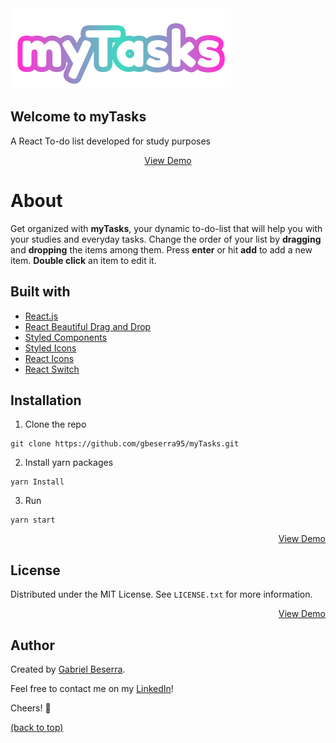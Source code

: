 <div style="align: center;">
    <img src="/src/assets/logo/myTasks.png" alt="myTasks logo" />
    <h2>Welcome to myTasks</h2>
    <p>A React To-do list developed for study purposes</p>
</div>

<div style="display: flex; justify-content: center;">
    <a href="#">View Demo</a>
</div>

# About

Get organized with **myTasks**, your dynamic to-do-list that will help you with your studies and everyday tasks. Change the order of your list by **dragging** and **dropping** the items among them. Press **enter** or hit **add** to add a new item. **Double click** an item to edit it.

## Built with

- [React.js](https://pt-br.reactjs.org/)
- [React Beautiful Drag and Drop](https://github.com/atlassian/react-beautiful-dnd)
- [Styled Components](https://styled-components.com/)
- [Styled Icons](https://styled-icons.dev/)
- [React Icons](https://react-icons.github.io/react-icons/)
- [React Switch](https://github.com/markusenglund/react-switch)

## Installation

1. Clone the repo

```
git clone https://github.com/gbeserra95/myTasks.git
```

2. Install yarn packages

```
yarn Install
```

3. Run

```
yarn start
```

<div style="text-align: right;">
    <a href="#">View Demo</a>
</div>

## License

Distributed under the MIT License. See `LICENSE.txt` for more information.

<div style="text-align: right;">
    <a href="#">View Demo</a>
</div>

## Author

Created by [Gabriel Beserra](https://github.com/gbeserra95).

Feel free to contact me on my [LinkedIn](https://www.linkedin.com/in/-gabrielbeserra/)!

Cheers! 🍻

<div style="align: right;">
    <a href="#">(back to top)</a>
</div>

